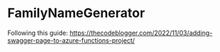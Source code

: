 # FamilyNameGenerator

Following this guide:
https://thecodeblogger.com/2022/11/03/adding-swagger-page-to-azure-functions-project/
